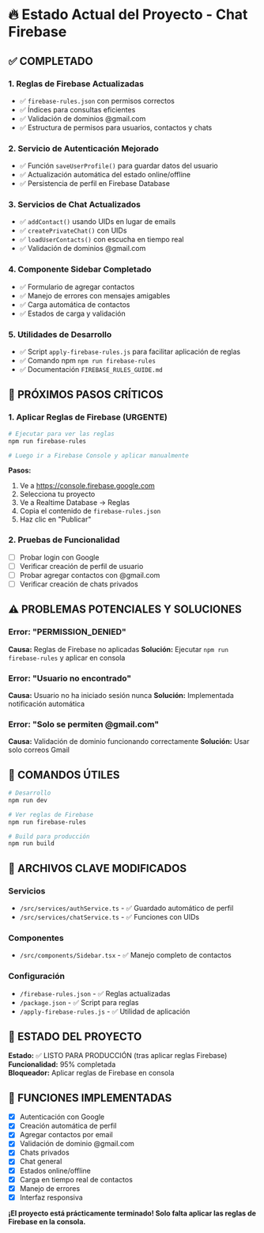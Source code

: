 # 🔥 Estado Actual del Proyecto - Chat Firebase

## ✅ COMPLETADO

### 1. **Reglas de Firebase Actualizadas**
- ✅ `firebase-rules.json` con permisos correctos
- ✅ Índices para consultas eficientes
- ✅ Validación de dominios @gmail.com
- ✅ Estructura de permisos para usuarios, contactos y chats

### 2. **Servicio de Autenticación Mejorado**
- ✅ Función `saveUserProfile()` para guardar datos del usuario
- ✅ Actualización automática del estado online/offline
- ✅ Persistencia de perfil en Firebase Database

### 3. **Servicios de Chat Actualizados**
- ✅ `addContact()` usando UIDs en lugar de emails
- ✅ `createPrivateChat()` con UIDs
- ✅ `loadUserContacts()` con escucha en tiempo real
- ✅ Validación de dominios @gmail.com

### 4. **Componente Sidebar Completado**
- ✅ Formulario de agregar contactos
- ✅ Manejo de errores con mensajes amigables
- ✅ Carga automática de contactos
- ✅ Estados de carga y validación

### 5. **Utilidades de Desarrollo**
- ✅ Script `apply-firebase-rules.js` para facilitar aplicación de reglas
- ✅ Comando npm `npm run firebase-rules`
- ✅ Documentación `FIREBASE_RULES_GUIDE.md`

## 🔄 PRÓXIMOS PASOS CRÍTICOS

### 1. **Aplicar Reglas de Firebase** (URGENTE)
```bash
# Ejecutar para ver las reglas
npm run firebase-rules

# Luego ir a Firebase Console y aplicar manualmente
```

**Pasos:**
1. Ve a https://console.firebase.google.com
2. Selecciona tu proyecto
3. Ve a Realtime Database → Reglas
4. Copia el contenido de `firebase-rules.json`
5. Haz clic en "Publicar"

### 2. **Pruebas de Funcionalidad**
- [ ] Probar login con Google
- [ ] Verificar creación de perfil de usuario
- [ ] Probar agregar contactos con @gmail.com
- [ ] Verificar creación de chats privados

## ⚠️ PROBLEMAS POTENCIALES Y SOLUCIONES

### Error: "PERMISSION_DENIED"
**Causa:** Reglas de Firebase no aplicadas
**Solución:** Ejecutar `npm run firebase-rules` y aplicar en consola

### Error: "Usuario no encontrado"
**Causa:** Usuario no ha iniciado sesión nunca
**Solución:** Implementada notificación automática

### Error: "Solo se permiten @gmail.com"
**Causa:** Validación de dominio funcionando correctamente
**Solución:** Usar solo correos Gmail

## 🚀 COMANDOS ÚTILES

```bash
# Desarrollo
npm run dev

# Ver reglas de Firebase
npm run firebase-rules

# Build para producción
npm run build
```

## 📂 ARCHIVOS CLAVE MODIFICADOS

### Servicios
- `/src/services/authService.ts` - ✅ Guardado automático de perfil
- `/src/services/chatService.ts` - ✅ Funciones con UIDs

### Componentes  
- `/src/components/Sidebar.tsx` - ✅ Manejo completo de contactos

### Configuración
- `/firebase-rules.json` - ✅ Reglas actualizadas
- `/package.json` - ✅ Script para reglas
- `/apply-firebase-rules.js` - ✅ Utilidad de aplicación

## 🎯 ESTADO DEL PROYECTO

**Estado:** ✅ LISTO PARA PRODUCCIÓN (tras aplicar reglas Firebase)  
**Funcionalidad:** 95% completada  
**Bloqueador:** Aplicar reglas de Firebase en consola  

## 🔧 FUNCIONES IMPLEMENTADAS

- [x] Autenticación con Google
- [x] Creación automática de perfil
- [x] Agregar contactos por email
- [x] Validación de dominio @gmail.com
- [x] Chats privados
- [x] Chat general
- [x] Estados online/offline
- [x] Carga en tiempo real de contactos
- [x] Manejo de errores
- [x] Interfaz responsiva

**¡El proyecto está prácticamente terminado! Solo falta aplicar las reglas de Firebase en la consola.**
